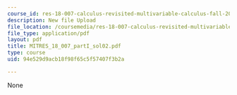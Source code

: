 ```yaml
---
course_id: res-18-007-calculus-revisited-multivariable-calculus-fall-2011
description: New file Upload
file_location: /coursemedia/res-18-007-calculus-revisited-multivariable-calculus-fall-2011/94e529d9acb18f98f65c5f57407f3b2a_MITRES_18_007_partI_sol02.pdf
file_type: application/pdf
layout: pdf
title: MITRES_18_007_partI_sol02.pdf
type: course
uid: 94e529d9acb18f98f65c5f57407f3b2a

---
```

None